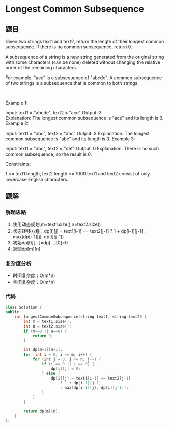 # Longest Common Subsequence
## 题目
Given two strings text1 and text2, return the length of their longest common subsequence. If there is no common subsequence, return 0.

A subsequence of a string is a new string generated from the original string with some characters (can be none) deleted without changing the relative order of the remaining characters.

For example, "ace" is a subsequence of "abcde".
A common subsequence of two strings is a subsequence that is common to both strings.

 

Example 1:

Input: text1 = "abcde", text2 = "ace" 
Output: 3  
Explanation: The longest common subsequence is "ace" and its length is 3.
Example 2:

Input: text1 = "abc", text2 = "abc"
Output: 3
Explanation: The longest common subsequence is "abc" and its length is 3.
Example 3:

Input: text1 = "abc", text2 = "def"
Output: 0
Explanation: There is no such common subsequence, so the result is 0.
 

Constraints:

1 <= text1.length, text2.length <= 1000
text1 and text2 consist of only lowercase English characters.

## 题解
### 解题思路
1. 使用动态规划,m=text1.size(),n=text2.size()
2. 状态转移方程：dp[i][j] = text1[i-1] == text2[j-1]
    ? 1 + dp[i-1][j-1]
    : max(dp[i-1][j], dp[i][j-1])
3. 初始dp[0][...]=dp[...][0]=0
4. 返回dp[m][n]

### 复杂度分析
+ 时间复杂度：O(m*n)
+ 空间复杂度：O(m*n)
### 代码

```cpp
class Solution {
public:
    int longestCommonSubsequence(string text1, string text2) {
        int m = text1.size();
        int n = text2.size();
        if (m==0 || n==0) {
            return 0;
        }

        int dp[m+1][n+1];
        for (int i = 0; i <= m; i++) {
            for (int j = 0; j <= n; j++) {
                if (i == 0 || j == 0) {
                    dp[i][j] = 0;
                } else {
                    dp[i][j] = text1[i-1] == text2[j-1] 
                        ? 1 + dp[i-1][j-1] 
                        : max(dp[i-1][j], dp[i][j-1]);
                }
            }
        }

        return dp[m][n];
    }
};